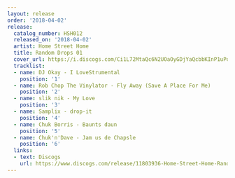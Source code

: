 ```yaml
---
layout: release
order: '2018-04-02'
release:
  catalog_number: HSH012
  released_on: '2018-04-02'
  artist: Home Street Home
  title: Random Drops 01
  cover_url: https://i.discogs.com/Ci1L72MtaQc6N2UOaOyGDjYaQcbbKInP1uPoEI_-7r8/rs:fit/g:sm/q:90/h:600/w:600/czM6Ly9kaXNjb2dz/LWRhdGFiYXNlLWlt/YWdlcy9SLTExODAz/OTM2LTE1MjI2OTg2/NDUtNDg5Ni5qcGVn.jpeg
  tracklist:
  - name: DJ Okay - I LoveStrumental
    position: '1'
  - name: Rob Chop The Vinylator - Fly Away (Save A Place For Me)
    position: '2'
  - name: slik nik - My Love
    position: '3'
  - name: Samplix - drop-it
    position: '4'
  - name: Chuk Borris - Baunts daun
    position: '5'
  - name: Chuk'n'Dave - Jam us de Chapsle
    position: '6'
  links:
  - text: Discogs
    url: https://www.discogs.com/release/11803936-Home-Street-Home-Random-Drops-01
---
```

